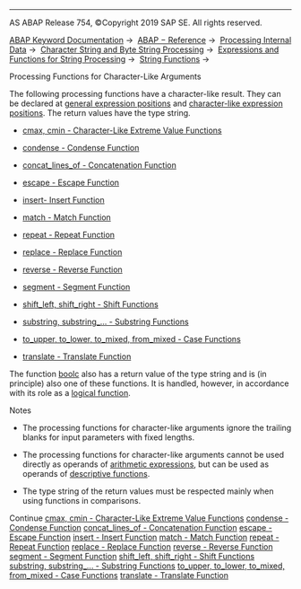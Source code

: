   

* * *

AS ABAP Release 754, ©Copyright 2019 SAP SE. All rights reserved.

[ABAP Keyword Documentation](javascript:call_link\('abenabap.htm'\)) →  [ABAP − Reference](javascript:call_link\('abenabap_reference.htm'\)) →  [Processing Internal Data](javascript:call_link\('abenabap_data_working.htm'\)) →  [Character String and Byte String Processing](javascript:call_link\('abenabap_data_string.htm'\)) →  [Expressions and Functions for String Processing](javascript:call_link\('abenstring_processing_expr_func.htm'\)) →  [String Functions](javascript:call_link\('abenstring_functions.htm'\)) → 

Processing Functions for Character-Like Arguments

The following processing functions have a character-like result. They can be declared at [general expression positions](javascript:call_link\('abengeneral_expr_position_glosry.htm'\) "Glossary Entry") and [character-like expression positions](javascript:call_link\('abencharlike_expr_position_glosry.htm'\) "Glossary Entry"). The return values have the type string.

-   [cmax, cmin - Character-Like Extreme Value Functions](javascript:call_link\('abencmax_cmin_functions.htm'\))

-   [condense - Condense Function](javascript:call_link\('abencondense_functions.htm'\))

-   [concat\_lines\_of - Concatenation Function](javascript:call_link\('abenconcatenation_functions.htm'\))

-   [escape - Escape Function](javascript:call_link\('abenescape_functions.htm'\))

-   [insert\- Insert Function](javascript:call_link\('abeninsert_functions.htm'\))

-   [match - Match Function](javascript:call_link\('abenmatch_functions.htm'\))

-   [repeat - Repeat Function](javascript:call_link\('abenrepeat_functions.htm'\))

-   [replace - Replace Function](javascript:call_link\('abenreplace_functions.htm'\))

-   [reverse - Reverse Function](javascript:call_link\('abenreverse_functions.htm'\))

-   [segment - Segment Function](javascript:call_link\('abensegment_functions.htm'\))

-   [shift\_left, shift\_right - Shift Functions](javascript:call_link\('abenshift_functions.htm'\))

-   [substring, substring\_... - Substring Functions](javascript:call_link\('abensubstring_functions.htm'\))

-   [to\_upper, to\_lower, to\_mixed, from\_mixed - Case Functions](javascript:call_link\('abencase_functions.htm'\))

-   [translate - Translate Function](javascript:call_link\('abentranslate_functions.htm'\))

The function [boolc](javascript:call_link\('abenboole_functions.htm'\)) also has a return value of the type string and is (in principle) also one of these functions. It is handled, however, in accordance with its role as a [logical function](javascript:call_link\('abenlogic_function_glosry.htm'\) "Glossary Entry").

Notes

-   The processing functions for character-like arguments ignore the trailing blanks for input parameters with fixed lengths.

-   The processing functions for character-like arguments cannot be used directly as operands of [arithmetic expressions](javascript:call_link\('abenarithmetic_expression_glosry.htm'\) "Glossary Entry"), but can be used as operands of [descriptive functions](javascript:call_link\('abendescriptive_functions.htm'\)).

-   The type string of the return values must be respected mainly when using functions in comparisons.

Continue
[cmax, cmin - Character-Like Extreme Value Functions](javascript:call_link\('abencmax_cmin_functions.htm'\))
[condense - Condense Function](javascript:call_link\('abencondense_functions.htm'\))
[concat\_lines\_of - Concatenation Function](javascript:call_link\('abenconcatenation_functions.htm'\))
[escape - Escape Function](javascript:call_link\('abenescape_functions.htm'\))
[insert - Insert Function](javascript:call_link\('abeninsert_functions.htm'\))
[match - Match Function](javascript:call_link\('abenmatch_functions.htm'\))
[repeat - Repeat Function](javascript:call_link\('abenrepeat_functions.htm'\))
[replace - Replace Function](javascript:call_link\('abenreplace_functions.htm'\))
[reverse - Reverse Function](javascript:call_link\('abenreverse_functions.htm'\))
[segment - Segment Function](javascript:call_link\('abensegment_functions.htm'\))
[shift\_left, shift\_right - Shift Functions](javascript:call_link\('abenshift_functions.htm'\))
[substring, substring\_... - Substring Functions](javascript:call_link\('abensubstring_functions.htm'\))
[to\_upper, to\_lower, to\_mixed, from\_mixed - Case Functions](javascript:call_link\('abencase_functions.htm'\))
[translate - Translate Function](javascript:call_link\('abentranslate_functions.htm'\))